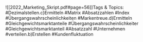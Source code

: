 
![[2022_Marketing_Skript.pdf#page=56]]Tags & Topics:
   #Dezimalstellen.c)Ermitteln
   #Matrix
   #Absatzzahlen
   #Index
   #Übergangswahrscheinlichkeiten
   #Markentreue.d)Ermitteln
   #Gleichgewichtsmarktanteile
   #Übergangswahrscheinlichkeiter
   #Gleichgewichtsmarktanteil
   #Absatzzahl
   #Unternehmen
   #verteilen.b)Erstellen
   #Kundenfluktuation